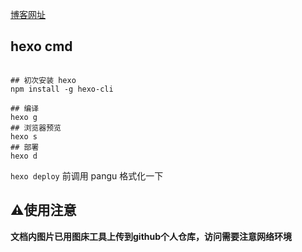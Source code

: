 
[博客网址](https://24849748.github.io/)

## hexo cmd

```shell

## 初次安装 hexo
npm install -g hexo-cli

## 编译
hexo g
## 浏览器预览
hexo s
## 部署
hexo d
```

`hexo deploy` 前调用 pangu 格式化一下


## ⚠️使用注意

**文档内图片已用图床工具上传到github个人仓库，访问需要注意网络环境**
